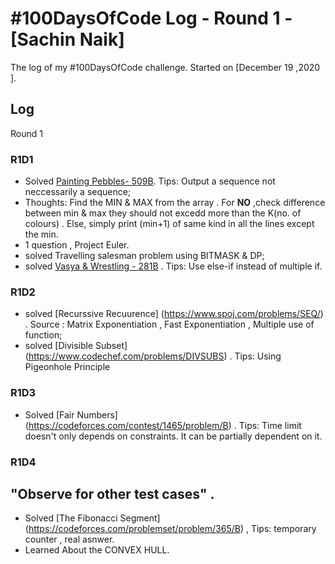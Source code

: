 # #100DaysOfCode Log - Round 1 - [Sachin Naik]

The log of my #100DaysOfCode challenge. Started on [December 19 ,2020 ].

## Log
Round 1
### R1D1
  - Solved [Painting Pebbles- 509B](https://codeforces.com/contest/509/problem/B). Tips: Output a sequence not neccessarily a sequence;
  - Thoughts: Find the MIN & MAX from the array . For **NO** ,check difference between min & max they should not excedd more than the K(no. of colours) . Else, simply print (min+1) of same kind in all the lines except the min.
  - 1 question , Project Euler.
  - solved Travelling salesman problem using BITMASK & DP;
  - solved [Vasya & Wrestling - 281B](https://codeforces.com/contest/493/problem/B) . Tips: Use else-if instead of multiple if.


### R1D2
 - solved [Recurssive Recuurence] (https://www.spoj.com/problems/SEQ/) . Source : Matrix Exponentiation , Fast Exponentiation , Multiple use of function;
 - solved [Divisible Subset] (https://www.codechef.com/problems/DIVSUBS) . Tips: Using Pigeonhole Principle


### R1D3
  - Solved [Fair Numbers] (https://codeforces.com/contest/1465/problem/B) . Tips: Time limit doesn't only depends on constraints. It can be partially dependent on it.
### R1D4
  ## "Observe for other test cases" .
  - Solved [The Fibonacci Segment] (https://codeforces.com/problemset/problem/365/B) , Tips: temporary counter , real asnwer.
  - Learned About the CONVEX HULL.
